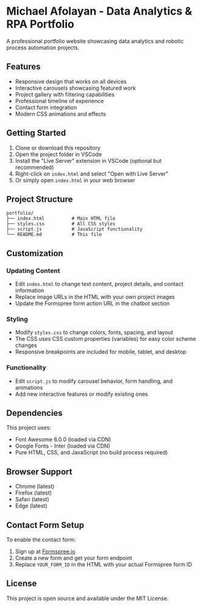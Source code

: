 # Michael Afolayan - Data Analytics & RPA Portfolio

A professional portfolio website showcasing data analytics and robotic process automation projects.

## Features

- Responsive design that works on all devices
- Interactive carousels showcasing featured work
- Project gallery with filtering capabilities
- Professional timeline of experience
- Contact form integration
- Modern CSS animations and effects

## Getting Started

1. Clone or download this repository
2. Open the project folder in VSCode
3. Install the "Live Server" extension in VSCode (optional but recommended)
4. Right-click on `index.html` and select "Open with Live Server"
5. Or simply open `index.html` in your web browser

## Project Structure

```
portfolio/
├── index.html          # Main HTML file
├── styles.css          # All CSS styles
├── script.js           # JavaScript functionality
└── README.md           # This file
```

## Customization

### Updating Content
- Edit `index.html` to change text content, project details, and contact information
- Replace image URLs in the HTML with your own project images
- Update the Formspree form action URL in the chatbot section

### Styling
- Modify `styles.css` to change colors, fonts, spacing, and layout
- The CSS uses CSS custom properties (variables) for easy color scheme changes
- Responsive breakpoints are included for mobile, tablet, and desktop

### Functionality
- Edit `script.js` to modify carousel behavior, form handling, and animations
- Add new interactive features or modify existing ones

## Dependencies

This project uses:
- Font Awesome 6.0.0 (loaded via CDN)
- Google Fonts - Inter (loaded via CDN)
- Pure HTML, CSS, and JavaScript (no build process required)

## Browser Support

- Chrome (latest)
- Firefox (latest)
- Safari (latest)
- Edge (latest)

## Contact Form Setup

To enable the contact form:
1. Sign up at [Formspree.io](https://formspree.io)
2. Create a new form and get your form endpoint
3. Replace `YOUR_FORM_ID` in the HTML with your actual Formspree form ID

## License

This project is open source and available under the MIT License.